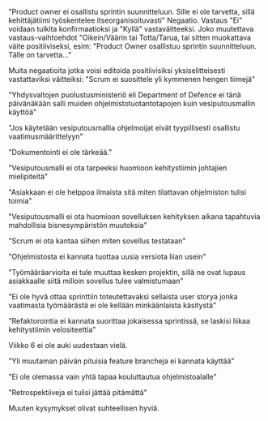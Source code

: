 "Product owner ei osallistu sprintin suunnitteluun. Sille ei ole tarvetta, sillä kehittäjätiimi työskentelee itseorganisoituvasti"
Negaatio. Vastaus "Ei" voidaan tulkita konfirmaatioksi ja "Kyllä" vastaväitteeksi. Joko muutettava vastaus-vaihtoehdot "Oikein/Väärin tai Totta/Tarua, tai sitten muokattava väite positiiviseksi, esim: "Product Owner osallistuu sprintin suunnitteluun. Tälle on tarvetta..."

Muita negaatioita jotka voisi editoida positiivisiksi yksiselitteisesti vastattaviksi väitteiksi:
"Scrum ei suosittele yli kymmenen hengen tiimejä"

"Yhdysvaltojen puolustusministeriö eli Department of Defence ei tänä päivänäkään salli muiden ohjelmistotuotantotapojen kuin vesiputousmallin käyttöä"

"Jos käytetään vesiputousmallia ohjelmoijat eivät tyypillisesti osallistu vaatimusmäärittelyyn"

"Dokumentointi ei ole tärkeää."

"Vesiputousmalli ei ota tarpeeksi huomioon kehitystiimin johtajien mielipiteitä"

"Asiakkaan ei ole helppoa ilmaista sitä miten tilattavan ohjelmiston tulisi toimia"

"Vesiputousmalli ei ota huomioon sovelluksen kehityksen aikana tapahtuvia mahdollisia bisnesympäristön muutoksia"

"Scrum ei ota kantaa siihen miten sovellus testataan"

"Ohjelmistosta ei kannata tuottaa uusia versiota liian usein"

"Työmääräarvioita ei tule muuttaa kesken projektin, sillä ne ovat lupaus asiakkaalle siitä milloin sovellus tulee valmistumaan"

"Ei ole hyvä ottaa sprinttiin toteutettavaksi sellaista user storya jonka vaatimasta työmäärästä ei ole kellään minkäänlaista käsitystä"

"Refaktorointia ei kannata suorittaa jokaisessa sprintissä, se laskisi liikaa kehitystiimin velositeettia"

Viikko 6 ei ole auki uudestaan vielä.

"Yli muutaman päivän pituisia feature brancheja ei kannata käyttää"

"Ei ole olemassa vain yhtä tapaa kouluttautua ohjelmistoalalle"

"Retrospektiiveja ei tulisi jättää pitämättä"

Muuten kysymykset olivat suhteellisen hyviä.
